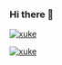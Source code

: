 ### Hi there 👋

<!--
**ifacker/ifacker** is a ✨ _special_ ✨ repository because its `README.md` (this file) appears on your GitHub profile.

Here are some ideas to get you started:

- 🔭 I’m currently working on ...
- 🌱 I’m currently learning ...
- 👯 I’m looking to collaborate on ...
- 🤔 I’m looking for help with ...
- 💬 Ask me about ...
- 📫 How to reach me: ...
- 😄 Pronouns: ...
- ⚡ Fun fact: ...
-->

[![xuke](https://github-readme-stats.vercel.app/api?&username=ifacker&show_icons=true&theme=cobalt)](https://github.com/ifacker)

[![xuke](https://github-readme-stats.vercel.app/api/top-langs/?username=Winter-is-comingXK&layout=compact&locale=cn)](https://github.com/ifacker)
